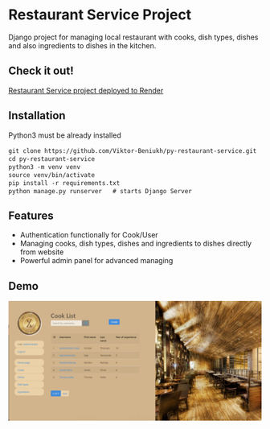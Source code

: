 # Restaurant Service Project

Django project for managing local restaurant with cooks, dish types, dishes and also ingredients to dishes in the kitchen.

## Check it out!

[Restaurant Service project deployed to Render](https://restaurant-service.onrender.com/)


## Installation

Python3 must be already installed

```shell
git clone https://github.com/Viktor-Beniukh/py-restaurant-service.git
cd py-restaurant-service
python3 -m venv venv
source venv/bin/activate
pip install -r requirements.txt
python manage.py runserver   # starts Django Server
```

## Features

* Authentication functionally for Cook/User
* Managing cooks, dish types, dishes and ingredients to dishes directly from website
* Powerful admin panel for advanced managing

## Demo

![Website Interface](demo.png)

